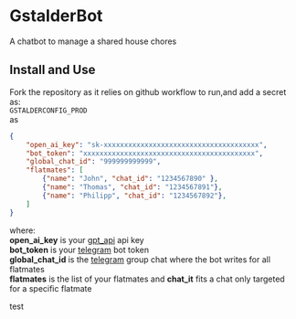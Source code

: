 # GstalderBot
A chatbot to manage a shared house chores

## Install and Use

Fork the repository as it relies on github workflow to run,and add a secret as:</br>
`GSTALDERCONFIG_PROD`</br>
as</br>
```json
{
    "open_ai_key": "sk-xxxxxxxxxxxxxxxxxxxxxxxxxxxxxxxxxxxxxx",
    "bot_token": "xxxxxxxxxxxxxxxxxxxxxxxxxxxxxxxxxxxxxxxxxx",
    "global_chat_id": "999999999999",
    "flatmates": [
        {"name": "John", "chat_id": "1234567890" },
        {"name": "Thomas", "chat_id": "1234567891"},
        {"name": "Philipp", "chat_id": "1234567892"},
    ]
}
```
where:</br>
**open_ai_key** is your [gpt_api](https://platform.openai.com/account/api-keys) api key</br>
**bot_token** is your [telegram](https://core.telegram.org/bots/api) bot token</br>
**global_chat_id** is the [telegram](https://core.telegram.org/bots/api) group chat where the bot writes for all flatmates</br>
**flatmates** is the list of your flatmates and **chat_it** fits a chat only targeted for a specific flatmate</br>

test
